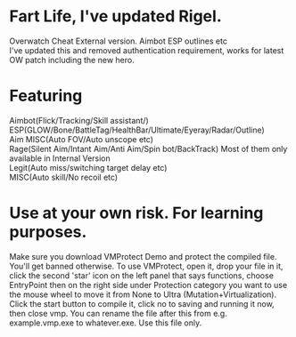 # Fart Life, I've updated Rigel.

Overwatch Cheat External version. Aimbot ESP outlines etc  
I've updated this and removed authentication requirement, works for latest OW patch including the new hero.

# Featuring
Aimbot(Flick/Tracking/Skill assistant/)  
ESP(GLOW/Bone/BattleTag/HealthBar/Ultimate/Eyeray/Radar/Outline)  
Aim MISC(Auto FOV/Auto unscope etc)  
Rage(Silent Aim/Intant Aim/Anti Aim/Spin bot/BackTrack) Most of them only available in Internal Version  
Legit(Auto miss/switching target delay etc)  
MISC(Auto skill/No recoil etc)

# Use at your own risk. For learning purposes.

Make sure you download VMProtect Demo and protect the compiled file. You'll get banned otherwise. To use VMProtect, open it, drop your file in it, click the second 'star' icon on the left panel that says functions, choose EntryPoint then on the right side under Protection category you want to use the mouse wheel to move it from None to Ultra (Mutation+Virtualization). Click the start button to compile it, click no to saving and running it now, then close vmp. You can rename the file after this from e.g. example.vmp.exe to whatever.exe. Use this file only.
